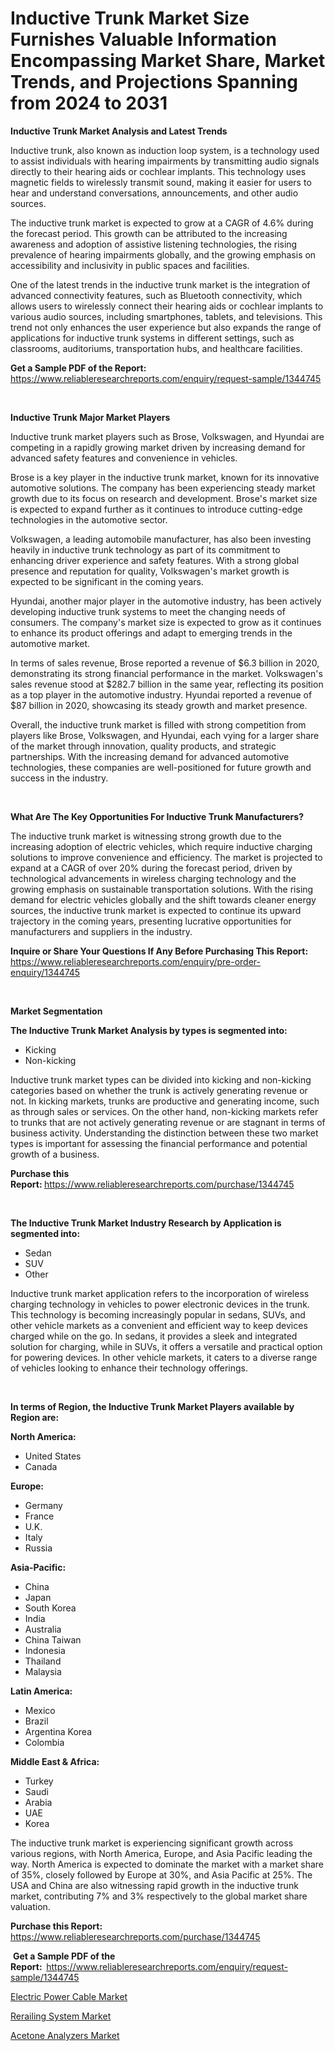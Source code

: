 <p><h1>Inductive Trunk Market Size Furnishes Valuable Information Encompassing Market Share, Market Trends, and Projections Spanning from 2024 to 2031</h1></p><p><strong>Inductive Trunk Market Analysis and Latest Trends</strong></p>
<p><p>Inductive trunk, also known as induction loop system, is a technology used to assist individuals with hearing impairments by transmitting audio signals directly to their hearing aids or cochlear implants. This technology uses magnetic fields to wirelessly transmit sound, making it easier for users to hear and understand conversations, announcements, and other audio sources.</p><p>The inductive trunk market is expected to grow at a CAGR of 4.6% during the forecast period. This growth can be attributed to the increasing awareness and adoption of assistive listening technologies, the rising prevalence of hearing impairments globally, and the growing emphasis on accessibility and inclusivity in public spaces and facilities.</p><p>One of the latest trends in the inductive trunk market is the integration of advanced connectivity features, such as Bluetooth connectivity, which allows users to wirelessly connect their hearing aids or cochlear implants to various audio sources, including smartphones, tablets, and televisions. This trend not only enhances the user experience but also expands the range of applications for inductive trunk systems in different settings, such as classrooms, auditoriums, transportation hubs, and healthcare facilities.</p></p>
<p><strong>Get a Sample PDF of the Report:&nbsp;</strong> <a href="https://www.reliableresearchreports.com/enquiry/request-sample/1344745">https://www.reliableresearchreports.com/enquiry/request-sample/1344745</a></p>
<p>&nbsp;</p>
<p><strong>Inductive Trunk Major Market Players</strong></p>
<p><p>Inductive trunk market players such as Brose, Volkswagen, and Hyundai are competing in a rapidly growing market driven by increasing demand for advanced safety features and convenience in vehicles. </p><p>Brose is a key player in the inductive trunk market, known for its innovative automotive solutions. The company has been experiencing steady market growth due to its focus on research and development. Brose's market size is expected to expand further as it continues to introduce cutting-edge technologies in the automotive sector.</p><p>Volkswagen, a leading automobile manufacturer, has also been investing heavily in inductive trunk technology as part of its commitment to enhancing driver experience and safety features. With a strong global presence and reputation for quality, Volkswagen's market growth is expected to be significant in the coming years.</p><p>Hyundai, another major player in the automotive industry, has been actively developing inductive trunk systems to meet the changing needs of consumers. The company's market size is expected to grow as it continues to enhance its product offerings and adapt to emerging trends in the automotive market.</p><p>In terms of sales revenue, Brose reported a revenue of $6.3 billion in 2020, demonstrating its strong financial performance in the market. Volkswagen's sales revenue stood at $282.7 billion in the same year, reflecting its position as a top player in the automotive industry. Hyundai reported a revenue of $87 billion in 2020, showcasing its steady growth and market presence.</p><p>Overall, the inductive trunk market is filled with strong competition from players like Brose, Volkswagen, and Hyundai, each vying for a larger share of the market through innovation, quality products, and strategic partnerships. With the increasing demand for advanced automotive technologies, these companies are well-positioned for future growth and success in the industry.</p></p>
<p>&nbsp;</p>
<p><strong>What Are The Key Opportunities For Inductive Trunk Manufacturers?</strong></p>
<p><p>The inductive trunk market is witnessing strong growth due to the increasing adoption of electric vehicles, which require inductive charging solutions to improve convenience and efficiency. The market is projected to expand at a CAGR of over 20% during the forecast period, driven by technological advancements in wireless charging technology and the growing emphasis on sustainable transportation solutions. With the rising demand for electric vehicles globally and the shift towards cleaner energy sources, the inductive trunk market is expected to continue its upward trajectory in the coming years, presenting lucrative opportunities for manufacturers and suppliers in the industry.</p></p>
<p><strong>Inquire or Share Your Questions If Any Before Purchasing This Report:</strong> <a href="https://www.reliableresearchreports.com/enquiry/pre-order-enquiry/1344745">https://www.reliableresearchreports.com/enquiry/pre-order-enquiry/1344745</a></p>
<p>&nbsp;</p>
<p><strong>Market Segmentation</strong></p>
<p><strong>The Inductive Trunk Market Analysis by types is segmented into:</strong></p>
<p><ul><li>Kicking</li><li>Non-kicking</li></ul></p>
<p><p>Inductive trunk market types can be divided into kicking and non-kicking categories based on whether the trunk is actively generating revenue or not. In kicking markets, trunks are productive and generating income, such as through sales or services. On the other hand, non-kicking markets refer to trunks that are not actively generating revenue or are stagnant in terms of business activity. Understanding the distinction between these two market types is important for assessing the financial performance and potential growth of a business.</p></p>
<p><strong>Purchase this Report:&nbsp;</strong><a href="https://www.reliableresearchreports.com/purchase/1344745">https://www.reliableresearchreports.com/purchase/1344745</a></p>
<p>&nbsp;</p>
<p><strong>The Inductive Trunk Market Industry Research by Application is segmented into:</strong></p>
<p><ul><li>Sedan</li><li>SUV</li><li>Other</li></ul></p>
<p><p>Inductive trunk market application refers to the incorporation of wireless charging technology in vehicles to power electronic devices in the trunk. This technology is becoming increasingly popular in sedans, SUVs, and other vehicle markets as a convenient and efficient way to keep devices charged while on the go. In sedans, it provides a sleek and integrated solution for charging, while in SUVs, it offers a versatile and practical option for powering devices. In other vehicle markets, it caters to a diverse range of vehicles looking to enhance their technology offerings.</p></p>
<p>&nbsp;</p>
<p><strong>In terms of Region, the Inductive Trunk Market Players available by Region are:</strong></p>
<p>
    <p> <strong> North America: </strong>
        <ul>
            <li>United States</li>
            <li>Canada</li>
        </ul>
        </p> 
    <p> <strong> Europe: </strong>
        <ul>
            <li>Germany</li>
            <li>France</li>
            <li>U.K.</li>
            <li>Italy</li>
            <li>Russia</li>
        </ul>
        </p> 
    <p> <strong> Asia-Pacific: </strong>
        <ul>
            <li>China</li>
            <li>Japan</li>
            <li>South Korea</li>
            <li>India</li>
            <li>Australia</li>
            <li>China Taiwan</li>
            <li>Indonesia</li>
            <li>Thailand</li>
            <li>Malaysia</li>
        </ul>
        </p> 
    <p> <strong> Latin America: </strong>
        <ul>
            <li>Mexico</li>
            <li>Brazil</li>
            <li>Argentina Korea</li>
            <li>Colombia</li>
        </ul>
        </p> 
    <p> <strong> Middle East & Africa: </strong>
        <ul>
            <li>Turkey</li>
            <li>Saudi</li>
            <li>Arabia</li>
            <li>UAE</li>
            <li>Korea</li>
        </ul>
    </p>
    </p>
<p><p>The inductive trunk market is experiencing significant growth across various regions, with North America, Europe, and Asia Pacific leading the way. North America is expected to dominate the market with a market share of 35%, closely followed by Europe at 30%, and Asia Pacific at 25%. The USA and China are also witnessing rapid growth in the inductive trunk market, contributing 7% and 3% respectively to the global market share valuation.</p></p>
<p><strong>Purchase this Report: </strong><a href="https://www.reliableresearchreports.com/purchase/1344745">https://www.reliableresearchreports.com/purchase/1344745</a></p>
<p>&nbsp;<strong>Get a Sample PDF of the Report:&nbsp;&nbsp;</strong><a href="https://www.reliableresearchreports.com/enquiry/request-sample/1344745">https://www.reliableresearchreports.com/enquiry/request-sample/1344745</a></p>
<p><strong></strong></p>
<p><p><a href="https://view.publitas.com/reportprime-1/global-electric-power-cable-market-by-types-applications-and-major-players-with-regional-growth-rate-analysis-and-development-situation-from-2024-to-2031/">Electric Power Cable Market</a></p><p><a href="https://view.publitas.com/reportprime-1/rerailing-system-market-offers-provide-insightful-data-for-the-time-period-from-2023-to-2030-and-also-provide-analysis-based-on-application-type-and-region/">Rerailing System Market</a></p><p><a href="https://view.publitas.com/reportprime-1/acetone-analyzers-market-furnish-information-about-market-size-market-share-market-dynamics-and-projections-spanning-from-2023-to-2030/">Acetone Analyzers Market</a></p></p>